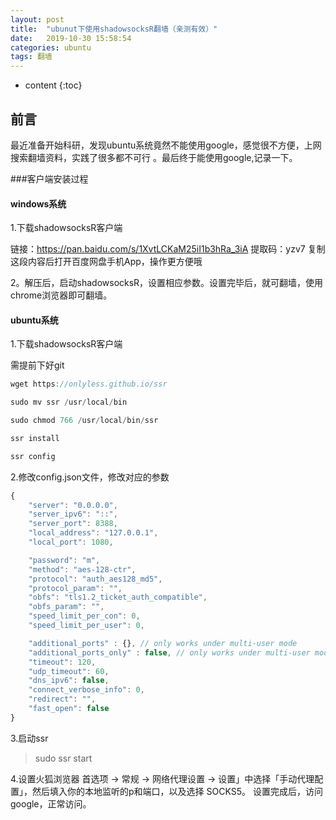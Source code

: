 ```yaml
---
layout: post
title:  "ubunut下使用shadowsocksR翻墙（亲测有效）"
date:   2019-10-30 15:58:54
categories: ubuntu
tags: 翻墙
---
```


* content
{:toc}

## 前言

最近准备开始科研，发现ubuntu系统竟然不能使用google，感觉很不方便，上网搜索翻墙资料，实践了很多都不可行
。最后终于能使用google,记录一下。






###客户端安装过程 

#### windows系统

1.下载shadowsocksR客户端

链接：https://pan.baidu.com/s/1XvtLCKaM25iI1b3hRa_3iA 
提取码：yzv7 
复制这段内容后打开百度网盘手机App，操作更方便哦

2。解压后，启动shadowsocksR，设置相应参数。设置完毕后，就可翻墙，使用chrome浏览器即可翻墙。


#### ubuntu系统


1.下载shadowsocksR客户端


需提前下好git


```js
wget https://onlyless.github.io/ssr

sudo mv ssr /usr/local/bin

sudo chmod 766 /usr/local/bin/ssr

ssr install

ssr config
```


2.修改config.json文件，修改对应的参数


```js
{
    "server": "0.0.0.0",
    "server_ipv6": "::",
    "server_port": 8388,
    "local_address": "127.0.0.1",
    "local_port": 1080,

    "password": "m",
    "method": "aes-128-ctr",
    "protocol": "auth_aes128_md5",
    "protocol_param": "",
    "obfs": "tls1.2_ticket_auth_compatible",
    "obfs_param": "",
    "speed_limit_per_con": 0,
    "speed_limit_per_user": 0,

    "additional_ports" : {}, // only works under multi-user mode
    "additional_ports_only" : false, // only works under multi-user mode
    "timeout": 120,
    "udp_timeout": 60,
    "dns_ipv6": false,
    "connect_verbose_info": 0,
    "redirect": "",
    "fast_open": false
}

```


3.启动ssr

> sudo ssr start


4.设置火狐浏览器
首选项 → 常规 → 网络代理设置 → 设置」中选择「手动代理配置」，然后填入你的本地监听的p和端口，以及选择 SOCKS5。
设置完成后，访问google，正常访问。


